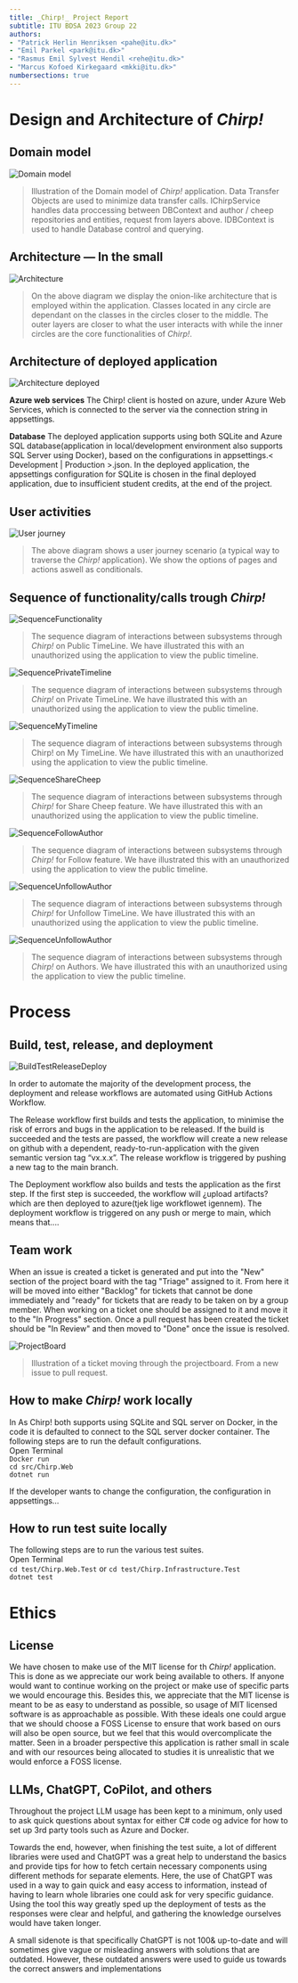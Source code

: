 ```yaml
---
title: _Chirp!_ Project Report
subtitle: ITU BDSA 2023 Group 22
authors:
- "Patrick Herlin Henriksen <pahe@itu.dk>"
- "Emil Parkel <park@itu.dk>"
- "Rasmus Emil Sylvest Hendil <rehe@itu.dk>"
- "Marcus Kofoed Kirkegaard <mkki@itu.dk>"
numbersections: true
---
```


# Design and Architecture of _Chirp!_



## Domain model
![Domain model](Diagrams/DomainModel.drawio.svg "UML Diagram of the domain model")
<!--<img src=Diagrams/DomainModel.drawio.svg alt="UML Diagram of the domain model" backgroundcolor="white" style="height:700px;"/> -->


> Illustration of the Domain model of _Chirp!_ application. Data Transfer Objects are used to minimize data transfer calls. IChirpService handles data proccessing between DBContext and author / cheep repositories and entities, request from layers above. IDBContext is used to handle Database control and querying. 



## Architecture — In the small

![Architecture](Diagrams/SmallArchitecture.drawio.svg "Onion diagram of the architecture")
<!-- <img src="Diagrams/SmallArchitecture.drawio.svg" alt="UML Diagram of the domain model" style="height:500px;"/> -->

> On the above diagram we display the onion-like architecture that is employed within the application. Classes located in any circle are dependant on the classes in the circles closer to the middle. The outer layers are closer to what the user interacts with while the inner circles are the core functionalities of _Chirp!_.



## Architecture of deployed application

![Architecture deployed](Diagrams/DeployedArchithecture.drawio.svg "UML Diagram of deployed architecture")
<!-- <img src="Diagrams/DeployedArchithecture.drawio.svg" alt="UML Diagram of the domain model" style="height:500px;"/> -->

**Azure web services**
The Chirp! client is hosted on azure, under Azure Web Services, which is connected to the server via the connection string in appsettings.

**Database**
The deployed application supports using both SQLite and Azure SQL database(application in local/development environment also supports SQL Server using Docker), based on the configurations in appsettings.< Development | Production >.json. In the deployed application, the appsettings configuration for SQLite is chosen in the final deployed application, due to insufficient student credits, at the end of the project.



## User activities

![User journey](Diagrams/UserJourney.drawio.svg "UML Diagram of the user journey")
<!-- <img src="Diagrams/UserJourney.drawio.svg" alt="UML Diagram of the domain model" style="height:500px;"/> -->

> The above diagram shows a user journey scenario (a typical way to traverse the _Chirp!_ application). We show the options of pages and actions aswell as conditionals. 



## Sequence of functionality/calls trough _Chirp!_

![SequenceFunctionality](Diagrams/SequenceOfFunctionality.drawio.svg "UML Diagram of the Sequence of Functionality")
<!-- <img src="Diagrams/SequenceOfFunctionality.drawio.svg" alt="UML Diagram of the domain model" style="height:500px;"/> -->
> The sequence diagram of interactions between subsystems through _Chirp!_ on Public TimeLine. We have illustrated this with an unauthorized using the application to view the public timeline.

![SequencePrivateTimeline](SubSystemSequenceDiagramPrivateTimeline.drawio.svg "UML Diagram of the Sequence of Private Timeline")
<!-- <img src="Diagrams/SubSystemSequenceDiagramPrivateTimeline.drawio.svg" alt="UML Diagram of the domain model" style="height:500px;"/> -->
> The sequence diagram of interactions between subsystems through _Chirp!_ on Private TimeLine. We have illustrated this with an unauthorized using the application to view the public timeline.

![SequenceMyTimeline](SubSystemSequenceDiagramMyTimeline.drawio.svg "UML Diagram of the Sequence of My Timeline")
<!-- <img src="Diagrams/SubSystemSequenceDiagramMyTimeline.drawio.svg" alt="UML Diagram of the domain model" style="height:500px;"/> -->
> The sequence diagram of interactions between subsystems through Chirp! on My TimeLine. We have illustrated this with an unauthorized using the application to view the public timeline.

![SequenceShareCheep](Diagrams/SubSystemSequenceDiagramShareCheep.drawio.svg "UML Diagram of the Sequence of ShareCheep")
<!--<img src="Diagrams/SubSystemSequenceDiagramShareCheep.drawio.svg" alt="UML Diagram of the domain model" style="height:500px;"/>-->
> The sequence diagram of interactions between subsystems through _Chirp!_ for Share Cheep feature. We have illustrated this with an unauthorized using the application to view the public timeline.

![SequenceFollowAuthor](Diagrams/SubSystemSequenceDiagramFollowAuthor.drawio.svg "UML Diagram of the Sequence of FollowAuthor")
<!-- <img src="Diagrams/SubSystemSequenceDiagramFollowAuthor.drawio.svg" alt="UML Diagram of the domain model" style="height:500px;"/>-->
> The sequence diagram of interactions between subsystems through _Chirp!_ for Follow feature. We have illustrated this with an unauthorized using the application to view the public timeline.

![SequenceUnfollowAuthor](Diagrams/SubSystemsSequenceDiagramUnfollowAuthor.drawio.svg "UML Diagram of the Sequence of UnfollowAuthor")
<!-- <img src="Diagrams/SubSystemsSequenceDiagramUnfollowAuthor.drawio.svg" alt="UML Diagram of the domain model" style="height:500px;"/>-->
> The sequence diagram of interactions between subsystems through _Chirp!_ for Unfollow TimeLine. We have illustrated this with an unauthorized using the application to view the public timeline.

![SequenceUnfollowAuthor](Diagrams/SubSystemSequenceDiagramAuthors.drawio.svg "UML Diagram of the Sequence of Author")
<!-- <img src="Diagrams/SubSystemSequenceDiagramAuthors.drawio.svg" alt="UML Diagram of the domain model" style="height:500px;"/> -->
> The sequence diagram of interactions between subsystems through _Chirp!_ on Authors. We have illustrated this with an unauthorized using the application to view the public timeline.

# Process

## Build, test, release, and deployment

![BuildTestReleaseDeploy](Diagrams/UserJourney.drawio.svg "UML Diagram of the Build, Test, Release and Deploy workflow")
<!-- <img src="Diagrams/BuildTestReleaseDeploy.drawio.svg" alt="UML Diagram of the domain model" style="height:500px;"/> -->
In order to automate the majority of the development process, the deployment and release workflows are automated using GitHub Actions Workflow. 

The Release workflow first builds and tests the application, to minimise the risk of errors and bugs in the application to be released. If the build is succeeded and the tests are passed, the workflow will create a new release on github with a dependent, ready-to-run-application with the given semantic version tag “vx.x.x”. The release workflow is triggered by pushing a new tag to the main branch.

The Deployment workflow also builds and tests the application as the first step. If the first step is succeeded, the workflow will ¿upload artifacts? which are then deployed to azure(tjek lige workflowet igennem).
The deployment workflow is triggered on any push or merge to main, which means that.... <TBC>




## Team work

When an issue is created a ticket is generated and put into the "New" section of the project board with the tag "Triage" assigned to it. From here it will be moved into either "Backlog" for tickets that cannot be done immediately and "ready" for tickets that are ready to be taken on by a group member. When working on a ticket one should be assigned to it and move it to the "In Progress" section. Once a pull request has been created the ticket should be "In Review" and then moved to "Done" once the issue is resolved. 

![ProjectBoard](Diagrams/ProjectBoardDiagram.drawio.svg "UML Diagram of Project Board")
<!-- <img src="Diagrams/ProjectBoardDiagram.drawio.svg" alt="UML diagram of how tickets travel through the projectboard"/> -->

> Illustration of a ticket moving through the projectboard. From a new issue to pull request.

## How to make _Chirp!_ work locally

In As Chirp! both supports using SQLite and SQL server on Docker, in the code it is defaulted to connect to the SQL server docker container. The following steps are to run the default configurations.  
Open Terminal  
```Docker run```  
```cd src/Chirp.Web```  
```dotnet run```

If the developer wants to change the configuration, the configuration in appsettings…


## How to run test suite locally

The following steps are to run the various test suites.  
Open Terminal  
```cd test/Chirp.Web.Test``` or ```cd test/Chirp.Infrastructure.Test```  
```dotnet test```

# Ethics

## License
We have chosen to make use of the MIT license for th _Chirp!_ application. This is done as we appreciate our work being available to others. If anyone would want to continue working on the project or make use of specific parts we would encourage this. Besides this, we appreciate that the MIT license is meant to be as easy to understand as possible, so usage of MIT licensed software is as approachable as possible. With these ideals one could argue that we should choose a FOSS License to ensure that work based on ours will also be open source, but we feel that this would overcomplicate the matter. Seen in a broader perspective this application is rather small in scale and with our resources being allocated to studies it is unrealistic that we would enforce a FOSS license.

## LLMs, ChatGPT, CoPilot, and others
Throughout the project LLM usage has been kept to a minimum, only used to ask quick questions about syntax for either C# code og advice for how to set up 3rd party tools such as Azure and Docker.

Towards the end, however, when finishing the test suite, a lot of different libraries were used and ChatGPT was a great help to understand the basics and provide tips for how to fetch certain necessary components using different methods for separate elements. Here, the use of ChatGPT was used in a way to gain quick and easy access to information, instead of having to learn whole libraries one could ask for very specific guidance. Using the tool this way greatly sped up the deployment of tests as the responses were clear and helpful, and gathering the knowledge ourselves would have taken longer.

A small sidenote is that specifically ChatGPT is not 100& up-to-date and will sometimes give vague or misleading answers with solutions that are outdated. However, these outdated answers were used to guide us towards the correct answers and implementations

